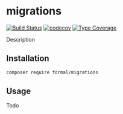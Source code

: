 # migrations

[![Build Status](https://github.com/formal-php/migrations/workflows/CI/badge.svg?branch=main)](https://github.com/formal-php/migrations/actions?query=workflow%3ACI)
[![codecov](https://codecov.io/gh/formal-php/migrations/branch/develop/graph/badge.svg)](https://codecov.io/gh/formal-php/migrations)
[![Type Coverage](https://shepherd.dev/github/formal-php/migrations/coverage.svg)](https://shepherd.dev/github/formal-php/migrations)

Description

## Installation

```sh
composer require formal/migrations
```

## Usage

Todo
